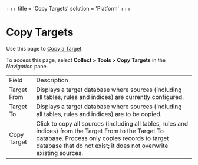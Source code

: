 +++
title = 'Copy Targets'
solution = 'Platform'
+++

# Copy Targets

<div class="use">

Use this page to [Copy a
Target](../Use_Cases/Copy_a_Target_Collect).

</div>

To access this page, select <span style="font-weight: bold;">Collect \>
Tools \> Copy Targets</span> in the
<span style="font-style: italic;">Navigation</span>
pane.

|             |                                                                                                                                                                                                                               |
| ----------- | ----------------------------------------------------------------------------------------------------------------------------------------------------------------------------------------------------------------------------- |
| Field       | Description                                                                                                                                                                                                                   |
| Target From | Displays a target database where sources (including all tables, rules and indices) are currently configured.                                                                                                                  |
| Target To   | Displays a target database where sources (including all tables, rules and indices) are to be copied.                                                                                                                          |
| Copy Target | Click to copy all sources (including all tables, rules and indices) from the Target From to the Target To database. Process only copies records to target database that do not exist; it does not overwrite existing sources. |
